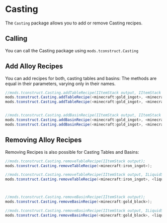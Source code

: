 # Casting

The `Casting` package allows you to add or remove Casting recipes.

## Calling
You can call the Casting package using `mods.tconstruct.Casting`

## Add Alloy Recipes

You can add recipes for both, casting tables and basins:
The methods are equal in their parameters, varying only in their names.

```JAVA
//mods.tconstruct.Casting.addTableRecipe(IItemStack output, IItemStack cast, ILiquidStack fluid, int amount, @Optional boolean consumeCast);
mods.tconstruct.Casting.addTableRecipe(<minecraft:gold_ingot>, <minecraft:iron_ingot>, <liquid:molten_gold>, 30, true);
mods.tconstruct.Casting.addTableRecipe(<minecraft:gold_ingot>, <minecraft:gold_ingot>, <liquid:molten_gold>, 140);


//mods.tconstruct.Casting.addBasinRecipe(IItemStack output, IItemStack cast, ILiquidStack fluid, int amount, @Optional boolean consumeCast);
mods.tconstruct.Casting.addBasinRecipe(<minecraft:gold_ingot>, <minecraft:iron_ingot>, <liquid:molten_gold>, 30, true);
mods.tconstruct.Casting.addBasinRecipe(<minecraft:gold_ingot>, <minecraft:gold_ingot>, <liquid:molten_gold>, 140);
```


## Removing Alloy Recipes

Removing Recipes is also possible for Casting Tables and Basins:

```JAVA
//mods.tconstruct.Casting.removeTableRecipe(IItemStack output);
mods.tconstruct.Casting.removeTableRecipe(<minecraft:iron_ingot>);

//mods.tconstruct.Casting.removeTableRecipe(IItemStack output, ILiquidStack input);
mods.tconstruct.Casting.removeTableRecipe(<minecraft:iron_ingot>, <liquid:molten_iron>);



//mods.tconstruct.Casting.removeBasinRecipe(IItemStack output);
mods.tconstruct.Casting.removeBasinRecipe(<minecraft:gold_block>);

//mods.tconstruct.Casting.removeBasinRecipe(IItemStack output, ILiquidStack input);
mods.tconstruct.Casting.removeBasinRecipe(<minecraft:gold_block>, <liquid:molten_gold>);
```
